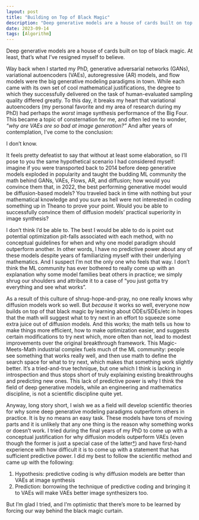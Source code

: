 ```yaml
---
layout: post
title: "Building on Top of Black Magic"
description: "Deep generative models are a house of cards built on top of black magic. At least, that’s what I’ve resigned myself to believe."
date: 2023-09-14
tags: [Algorithm]
---
```


Deep generative models are a house of cards built on top of black magic. At least, that’s what I’ve resigned myself to believe.

<!--more-->

Way back when I started my PhD, generative adversarial networks (GANs), variational autoencoders (VAEs), autoregressive (AR) models, and flow models were the big generative modeling paradigms in town. While each came with its own set of cool mathematical justifications, the degree to which they successfully delivered on the task of human-evaluated sampling quality differed greatly. To this day, it breaks my heart that variational autoencoders (my personal favorite and my area of research during my PhD) had perhaps the *worst* image synthesis performance of the Big Four. This became a topic of consternation for me, and often led me to wonder, *“why are VAEs are so bad at image generation?”* And after years of contemplation, I’ve come to the conclusion:

I don’t know.

It feels pretty defeatist to say that without at least some elaboration, so I’ll pose to you the same hypothetical scenario I had considered myself: imagine if you were transported back to 2014 before deep generative models exploded in popularity and taught the budding ML community the math behind GANs, VAEs, Flows, AR, and diffusion; how would you convince them that, in 2022, the best performing generative model would be diffusion-based models? You traveled back in time with nothing but your mathematical knowledge and you sure as hell were not interested in coding something up in Theano to prove your point. Would you be able to successfully convince them of diffusion models’ practical superiority in image synthesis?

I don’t think I’d be able to. The best I would be able to do is point out potential optimization pit-falls associated with each method, with no conceptual guidelines for when and why one model paradigm should outperform another. In other words, I have no predictive power about any of these models despite years of familiarizing myself with their underlying mathematics. And I suspect I’m not the only one who feels that way. I don’t think the ML community has ever bothered to really come up with an explanation why some model families beat others in practice; we simply shrug our shoulders and attribute it to a case of “you just gotta try everything and see what works”.

As a result of this culture of shrug-hope-and-pray, no one really knows why diffusion models work so well. But *because* it works so well, everyone now builds on top of that black magic by learning about ODEs/SDEs/etc in hopes that the math will suggest what to try next in an effort to squeeze some extra juice out of diffusion models. And this works; the math tells us how to make things more efficient, how to make optimization easier, and suggests certain modifications to try next which, more often than not, lead to modest improvements over the original breakthrough framework. This Magic-Meets-Math industrial complex fuels much of the ML community: people see something that works really well, and then use math to define the search space for what to try next, which makes that something work slightly better. It’s a tried-and-true technique, but one which I think is lacking in introspection and thus stops short of truly explaining existing breakthroughs and predicting new ones. This lack of predictive power is why I think the field of deep generative models, while an engineering and mathematics discipline, is not a scientific discipline quite yet.

Anyway, long story short, I wish we as a field will develop scientific theories for why some deep generative modeling paradigms outperform others in practice. It is by no means an easy task. These models have tons of moving parts and it is unlikely that any one thing is the reason why something works or doesn’t work. I tried during the final years of my PhD to come up with a conceptual justification for why diffusion models outperform VAEs (even though the former is just a special case of the latter[†](https://ruishu.io/2022/10/14/building-on-top-of-black-magic/#fn:j)) and have first-hand experience with how difficult it is to come up with a statement that has sufficient predictive power. I did my best to follow the scientific method and came up with the following:

1. Hypothesis: predictive coding is why diffusion models are better than VAEs at image synthesis
2. Prediction: borrowing the technique of predictive coding and bringing it to VAEs will make VAEs better image synthesizers too.

But I’m glad I tried, and I’m optimistic that there’s more to be learned by forcing our way behind the black magic curtain.
